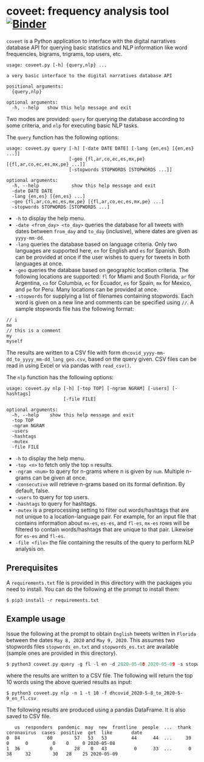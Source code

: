 # coveet: frequency analysis tool [![Binder](https://mybinder.org/badge_logo.svg)](https://mybinder.org/v2/gh/dh-miami/narratives_covid19/master)

`coveet` is a Python application to interface with the digital narratives database
API for querying basic statistics and NLP information like word frequencies, bigrams,
trigrams, top users, etc.

```
usage: coveet.py [-h] {query,nlp} ...

a very basic interface to the digital narratives database API

positional arguments:
  {query,nlp}

optional arguments:
  -h, --help   show this help message and exit
```

Two modes are provided: `query` for querying the database according to some criteria, and `nlp` for executing basic NLP tasks.

The `query` function has the following options:

```
usage: coveet.py query [-h] [-date DATE DATE] [-lang {en,es} [{en,es} ...]]
                       [-geo {fl,ar,co,ec,es,mx,pe} [{fl,ar,co,ec,es,mx,pe} ...]]
                       [-stopwords STOPWORDS [STOPWORDS ...]]

optional arguments:
  -h, --help            show this help message and exit
  -date DATE DATE
  -lang {en,es} [{en,es} ...]
  -geo {fl,ar,co,ec,es,mx,pe} [{fl,ar,co,ec,es,mx,pe} ...]
  -stopwords STOPWORDS [STOPWORDS ...]
```

* `-h` to display the help menu.
* `-date <from_day> <to_day>` queries the database for all tweets with dates between `from_day` and `to_day` (inclusive), where dates are given as `yyyy-mm-dd`.
* `-lang` queries the database based on language criteria. Only two languages are supported here, `en` for English and `es` for Spanish. Both can be provided at once if the user wishes to query for tweets in both languages at once.
* `-geo` queries the database based on geographic location criteria. The following locations are supported: `fl` for Miami and South Florida, `ar` for Argentina, `co` for Columbia, `ec` for Ecuador, `es` for Spain, `mx` for Mexico, and `pe` for Peru. Many locations can be provided at once.
* `-stopwords` for supplying a list of filenames containing stopwords. Each word is given on a new line and comments can be specified using `//`. A sample stopwords
file has the following format:

```
// i
me
// this is a comment
my
myself
```

The results are written to a CSV file with form `dhcovid_yyyy-mm-dd_to_yyyy_mm-dd_lang_geo.csv`, based on the query given. CSV files can be read in using Excel or via pandas with `read_csv()`.

The `nlp` function has the following options:

```
usage: coveet.py nlp [-h] [-top TOP] [-ngram NGRAM] [-users] [-hashtags]
                     [-file FILE]

optional arguments:
  -h, --help    show this help message and exit
  -top TOP
  -ngram NGRAM
  -users
  -hashtags
  -mutex
  -file FILE
```

* `-h` to display the help menu.
* `-top <n>` to fetch only the top `n` results.
* `-ngram <num>` to query for n-grams where n is given by `num`. Multiple n-grams can be given at once.
* `-consecutive` will retrieve n-grams based on its formal definition. By default, false.
* `-users` to query for top users.
* `-hashtags` to query for hashtags.
* `-mutex` is a preprocessing setting to filter out words/hashtags that are not unique to a location-language pair. For example, for an input file that contains information about `mx-es`, `es-es`, and `fl-es`, `mx-es` rows will be filtered to contain words/hashtags that are unique to that pair. Likewise for `es-es` and `fl-es`.
* `-file <file>` the file containing the results of the query to perform NLP analysis on.

## Prerequisites

A `requirements.txt` file is provided in this directory with the packages
you need to install. You can do the following at the prompt to install them:

```
$ pip3 install -r requirements.txt
```

## Example usage

Issue the following at the prompt to obtain `English` tweets written in `Florida` between the dates `May 8, 2020` and `May 9, 2020`. This assumes two stopwords files `stopwords_en.txt` and `stopwords_es.txt` are available (sample ones are provided in this directory).

```c
$ python3 coveet.py query -g fl -l en -d 2020-05-08 2020-05-09 -s stopwords_en.txt stopwords_es.txt
```

where the results are written to a CSV file. The following will return the top 10 words using the above queried results as input:

```
$ python3 coveet.py nlp -n 1 -t 10 -f dhcovid_2020-5-8_to_2020-5-9_en_fl.csv
```

The following results are produced using a pandas DataFrame. It is also saved to CSV file.

```
   us  responders  pandemic  may  new  frontline  people  ...  thank  coronavirus  cases  positive  get  like       date
0  84          60        57   53   53         44      44  ...     39            0      0         0    0     0 2020-05-08
1  36           0        28    0   43          0      33  ...      0           38     32        30   28    25 2020-05-09
```

